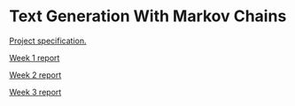 # Text Generation With Markov Chains

[Project specification.](https://github.com/WitCanStain/tiralabra-markov-text/blob/main/documentation/projectspecification.md)

[Week 1 report](https://github.com/WitCanStain/tiralabra-markov-text/blob/main/documentation/week1report.md)

[Week 2 report](https://github.com/WitCanStain/tiralabra-markov-text/blob/main/documentation/week2report.md)

[Week 3 report](https://github.com/WitCanStain/tiralabra-markov-text/blob/main/documentation/week3report.md)
